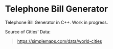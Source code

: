 # Telephone Bill Generator

Telephone Bill Generator in C++. Work in progress.

Source of Cities' Data:
> https://simplemaps.com/data/world-cities
